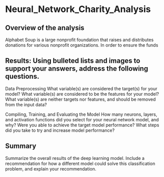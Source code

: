 # Neural_Network_Charity_Analysis

## Overview of the analysis
Alphabet Soup is a large nonprofit foundation that raises and distributes donations for various nonprofit organizations.  In order to ensure the funds 


## Results: Using bulleted lists and images to support your answers, address the following questions.

Data Preprocessing
What variable(s) are considered the target(s) for your model?
What variable(s) are considered to be the features for your model?
What variable(s) are neither targets nor features, and should be removed from the input data?

Compiling, Training, and Evaluating the Model
How many neurons, layers, and activation functions did you select for your neural network model, and why?
Were you able to achieve the target model performance?
What steps did you take to try and increase model performance?


## Summary
Summarize the overall results of the deep learning model. Include a recommendation for how a different model could solve this classification problem, and explain your recommendation.

